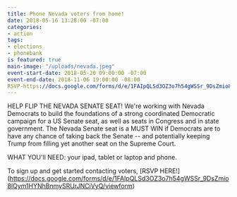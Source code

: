 ```yaml
---
title: Phone Nevada voters from home!
date: 2018-05-16 13:28:00 -07:00
categories:
- action
tags:
- elections
- phonebank
is featured: true
main-image: "/uploads/nevada.jpeg"
event-start-date: 2018-05-20 09:00:00 -07:00
event-end-date: 2018-11-06 19:00:00 -08:00
RSVP-https://docs.google.com/forms/d/e/1FAIpQLSd3OZ3o7h54gWSSr_9DsZmio8lQym1HYNhBnmySRUrJNCiVyQ/viewform: 
---
```


HELP FLIP THE NEVADA SENATE SEAT!  We're working with Nevada Democrats to build the foundations of a strong coordinated Democratic campaign for a US Senate seat, as well as seats in Congress and in state government.  The Nevada Senate seat is a MUST WIN if Democrats are to have any chance of taking back the Senate -- and potentially keeping Trump from filling yet another seat on the Supreme Court.

WHAT YOU'll NEED: your ipad, tablet or laptop and phone.

To sign up and get started contacting voters, \[RSVP HERE!\](https://docs.google.com/forms/d/e/1FAIpQLSd3OZ3o7h54gWSSr_9DsZmio8lQym1HYNhBnmySRUrJNCiVyQ/viewform)